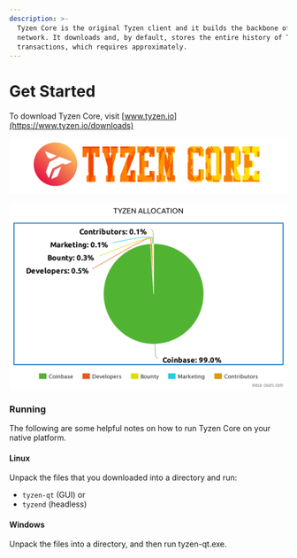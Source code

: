 ```yaml
---
description: >-
  Tyzen Core is the original Tyzen client and it builds the backbone of the
  network. It downloads and, by default, stores the entire history of Tyzen
  transactions, which requires approximately.
---
```


# Get Started

To download Tyzen Core, visit [www.tyzen.io](https://www.tyzen.io/downloads)

![](.gitbook/assets/Tyzen-core.png)

![](.gitbook/assets/Coin-Allocation.png)

### Running

The following are some helpful notes on how to run Tyzen Core on your native platform.

#### Linux

Unpack the files that you downloaded into a directory and run:

* `tyzen-qt` (GUI) or
* `tyzend` (headless)

#### Windows

Unpack the files into a directory, and then run tyzen-qt.exe.

